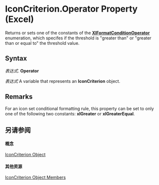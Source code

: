 
# IconCriterion.Operator Property (Excel)

Returns or sets one of the constants of the  **[XlFormatConditionOperator](f395f440-0870-513d-a1ae-0a15262f1a7a.md)** enumeration, which specifes if the threshold is "greater than" or "greater than or equal to" the threshold value.


## Syntax

 _表达式_. **Operator**

 _表达式_ A variable that represents an **IconCriterion** object.


## Remarks

For an icon set conditional formatting rule, this property can be set to only one of the following two constants:  **xlGreater** or **xlGreaterEqual**.


## 另请参阅


#### 概念


[IconCriterion Object](3517d900-4d84-2ded-ccb1-a3d78d3f6c09.md)
#### 其他资源


[IconCriterion Object Members](http://msdn.microsoft.com/library/9d7bd403-f037-ba4e-c2db-ec19d64d9315%28Office.15%29.aspx)